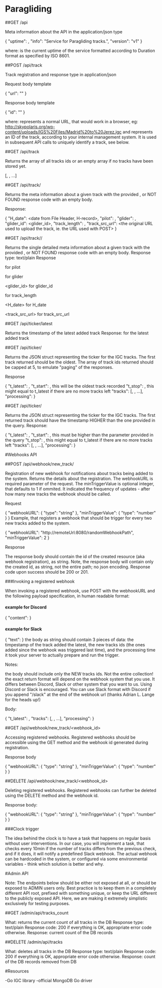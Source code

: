 # Paragliding

##GET /api


Meta information about the API in the  application/json type

{
  "uptime": <uptime>,
  "info": "Service for Paragliding tracks.",
  "version": "v1"
}

where: <uptime> is the current uptime of the service formatted according to Duration format as specified by ISO 8601. 



##POST /api/track


Track registration and response type in application/json

Request body template


{
  "url": "<url>"
}

Response body template


{
  "id": "<id>"
}

where: <url> represents a normal URL, that would work in a browser, eg: http://skypolaris.org/wp-content/uploads/IGS%20Files/Madrid%20to%20Jerez.igc and <id> represents an ID of the track, according to your internal management system. It is used in subsequent API calls to uniquely identify a track, see below.



##GET /api/track


Returns the array of all tracks ids or an empty array if no tracks have been stored yet.

[<id1>, <id2>, ...]

##GET /api/track/<id>



Returns the meta information about a given track with the provided <id>, or NOT FOUND response code with an empty body.

Response: 


{
"H_date": <date from File Header, H-record>,
"pilot": <pilot>,
"glider": <glider>,
"glider_id": <glider_id>,
"track_length": <calculated total track length>,
"track_src_url": <the original URL used to upload the track, ie. the URL used with POST>
}

##GET /api/track/<id>/<field>



Returns the single detailed meta information about a given track with the provided <id>, or NOT FOUND response code with an empty body.
Response type: text/plain
Response



<pilot> for pilot


<glider> for glider


<glider_id> for glider_id


<calculated total track length> for track_length


<H_date> for H_date


<track_src_url> for track_src_url






##GET /api/ticker/latest


Returns the timestamp of the latest added track
Response: <timestamp> for the latest added track



##GET /api/ticker/


Returns the JSON struct representing the ticker for the IGC tracks. The first track returned should be the oldest. The array of track ids returned should be capped at 5, to emulate "paging" of the responses. 
 
Response


{
"t_latest": <latest added timestamp>,
"t_start": <the first timestamp of the added track>, this will be the oldest track recorded
"t_stop": <the last timestamp of the added track>, this might equal to t_latest if there are no more tracks left
"tracks": [<id1>, <id2>, ...],
"processing": <time in ms of how long it took to process the request>
}

##GET /api/ticker/<timestamp>


Returns the JSON struct representing the ticker for the IGC tracks. The first returned track should have the timestamp HIGHER than the one provided in the query. 
Response:


{
   "t_latest": <latest added timestamp of the entire collection>,
   "t_start": <the first timestamp of the added track>, this must be higher than the parameter provided in the query
   "t_stop": <the last timestamp of the added track>, this might equal to t_latest if there are no more tracks left
   "tracks": [<id1>, <id2>, ...],
   "processing": <time in ms of how long it took to process the request>
}

#Webhooks API


##POST /api/webhook/new_track/

Registration of new webhook for notifications about tracks being added to the system. Returns the details about the registration. The webhookURL is required parameter of the request. The minTriggerValue is optional integer, that defaults to 1 if ommited. It indicated the frequency of updates - after how many new tracks the webhook should be called. 

Request


{
    "webhookURL": {
      "type": "string"
    },
    "minTriggerValue": {
      "type": "number"
    }
}
Example, that registers a webhook that should be trigger for every two new tracks added to the system. 

{
    "webhookURL": "http://remoteUrl:8080/randomWebhookPath",
    "minTriggerValue": 2
}

Response


The response body should contain the id of the created resource (aka webhook registration), as string. Note, the response body will contain only the created id, as string, not the entire path; no json encoding. Response code upon success should be 200 or 201.


###Invoking a registered webhook

When invoking a registered webhook, use POST with the webhookURL and the following payload specification, in human readable format:

#### example for Discord
{
   "content": <the body as string>
}

#### example for Slack
{
   "text": <the body as string>
}
the body as string should contain 3 pieces of data: the timpestamp of the track added the latest, the new tracks ids (the ones added since the webhook was triggered last time), and the processing time it took your server to actually prepare and run the trigger.

Notes: 


the body should include only the NEW tracks ids. Not the entire collection!
the exact return format will depend on the webhook system that you use. It differs between Discord, Slack or other system that you want to us. Using Discord or Slack is encouraged. You can use Slack format with Discord if you append "/slack" at the end of the webhook url (thanks Adrian L. Lange for the heads up!)

Body:

{
   "t_latest": <latest added timestamp of the entire collection>,
   "tracks": [<id1>, <id2>, ...],
   "processing": <time in ms of how long it took to process the request>
}



##GET /api/webhook/new_track/<webhook_id>



Accessing registered webhooks. Registered webhooks should be accessible using the GET method and the webhook id generated during registration.

Response body


{
    "webhookURL": {
      "type": "string"
    },
    "minTriggerValue": {
      "type": "number"
    }
}

##DELETE /api/webhook/new_track/<webhook_id>



Deleting registered webhooks. Registered webhooks can further be deleted using the DELETE method and the webhook id.

Response body:


{
    "webhookURL": {
      "type": "string"
    },
    "minTriggerValue": {
      "type": "number"
    }
}

###Clock trigger

The idea behind the clock is to have a task that happens on regular basis without user interventions. In our case, you will implement a task, that checks every 10min if the number of tracks differs from the previous check, and if it does, it will notify a predefined Slack webhook. The actual webhook can be hardcoded in the system, or configured via some environmental variables - think which solution is better and why. 


#Admin API

Note: The endpoints below should be either not exposed at all, or should be exposed to ADMIN users only. Best practice is to keep them in a completely different API root, prefixed with something unique, or keep the URL different to the publicly exposed API. Here, we are making it extremely simplistic exclusively for testing purposes.


##GET /admin/api/tracks_count


What: returns the current count of all tracks in the DB
Response type: text/plain
Response code: 200 if everything is OK, appropriate error code otherwise. 
Response: current count of the DB records



##DELETE /admin/api/tracks


What: deletes all tracks in the DB
Response type: text/plain
Response code: 200 if everything is OK, appropriate error code otherwise. 
Response: count of the DB records removed from DB



#Resources


-Go IGC library
-official MongoDB Go driver
